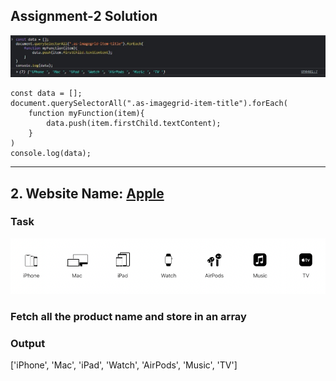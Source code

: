 
## Assignment-2 Solution

![Code](./ss1.jpg)

```
const data = [];
document.querySelectorAll(".as-imagegrid-item-title").forEach(
    function myFunction(item){
        data.push(item.firstChild.textContent);
    }
)
console.log(data);

```

---


## 2. Website Name: [Apple](https://support.apple.com/en-in)

### Task

![Store](../Picture_3.png)

### Fetch all the product name and store in an array

### Output

['iPhone', 'Mac', 'iPad', 'Watch', 'AirPods', 'Music', 'TV']

